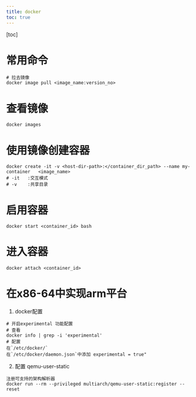 ```yaml
---
title: docker
toc: true
---
```

[toc]

# 常用命令
```shell
# 拉去镜像
docker image pull <image_name:version_no>
```
# 查看镜像
```shell
docker images
```
# 使用镜像创建容器
```shell
docker create -it -v <host-dir-path>:</container_dir_path> --name my-container   <image_name>
# -it   :交互模式
# -v    :共享目录
```


# 启用容器
```shell
docker start <container_id> bash
```

# 进入容器
```shell
docker attach <container_id>
```

# 在x86-64中实现arm平台
1. docker配置
```shell
# 开启experimental 功能配置
# 查看
docker info | grep -i 'experimental'
# 配置
在`/etc/docker/`
在`/etc/docker/daemon.json`中添加 experimental = true"
```
2. 配置 qemu-user-static
```shell
注册可支持的架构解析器
docker run --rm --privileged multiarch/qemu-user-static:register --reset
```

